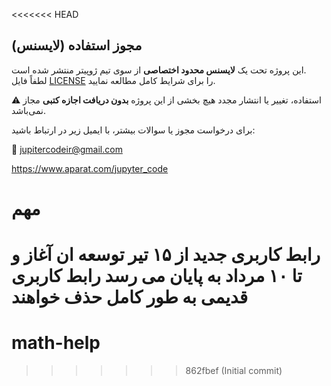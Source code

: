 <<<<<<< HEAD
## مجوز استفاده (لایسنس)

این پروژه تحت یک **لایسنس محدود اختصاصی** از سوی تیم ژوپیتر منتشر شده است.  
لطفاً فایل [LICENSE](./LICENSE) را برای شرایط کامل مطالعه نمایید.

⚠️ استفاده، تغییر یا انتشار مجدد هیچ بخشی از این پروژه **بدون دریافت اجازه کتبی** مجاز نمی‌باشد.

برای درخواست مجوز یا سوالات بیشتر، با ایمیل زیر در ارتباط باشید:

📧 jupitercodeir@gmail.com

https://www.aparat.com/jupyter_code
# مهم
رابط کاربری جدید از ۱۵ تیر توسعه ان آغاز و تا ۱۰ مرداد به پایان می رسد 
رابط کاربری قدیمی به طور کامل حذف خواهند 
=======
# math-help
>>>>>>> 862fbef (Initial commit)
